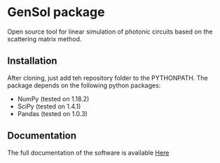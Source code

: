 # GenSol package

Open source tool for linear simulation of photonic circuits based on the scattering matrix method. 

## Installation
After cloning, just add teh repository folder to the PYTHONPATH. 
The package depends on the following python packages:
- NumPy (tested on 1.18.2)
- SciPy (tested on 1.4.1)
- Pandas (tested on 1.0.3)

## Documentation
The full documentation of the software is available [Here](https://marco_passoni.gitlab.io/gensol/index.html)



